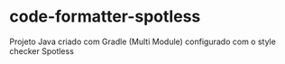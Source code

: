# code-formatter-spotless
Projeto Java criado com Gradle (Multi Module) configurado com o style checker Spotless
